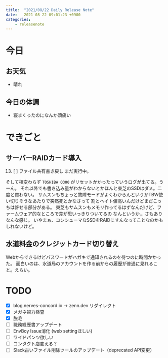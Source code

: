 ```yaml
---
title:  "2021/08/22 Daily Release Note"
date:   2021-08-22 09:01:23 +0900
categories:
    - releasenote
---
```

# 今日

## お天気

* 晴れ

## 今日の体調

* 寝まくったのになんか頭痛い

# できごと

## サーバーRAIDカード導入

13. [ ] ファイル共有書き戻し
まだ実行中。

そして相変わらず `TOSHIBA Q300` がリセットかかったっていうログが出てる。うーん。
それ以外でも書き込み量がわからないとかほんと東芝のSSDはダメ。二度と買わない。
サムスンもちょっと故障モードがよくわからんというかTBW使い切りそうなあたりで突然死とかなさって
割とヘイト値高いんだけどまだこっちは許せる部分がある。
東芝もサムスンもメモリ作ってるはずなんだけど、ファームウェア的なところで差が思いっきりついてるの
なんというか… さもありなんな感じ。
いやまぁ、コンシューマなSSDをRAIDにすんなってことなのかもしれないけど。

## 水道料金のクレジットカード切り替え

Webからできるけどパスワードがハガキで通知されるのを待つのに時間かかった。
面白いのは、水道局のアカウントを作る前からの履歴が普通に見れること。えらい。

# TODO 

- [x] blog.nerves-concord.io -> zenn.dev リダイレクト
- [x] メガネ視力検査
- [x] 脱毛
- [ ] 職務経歴書アップデート
- [ ] EnvBoy Issue消化 (web settingほしい)
- [ ] ワイドパンツ欲しい
- [ ] コンタクト店変える？
- [ ] Slack古いファイル削除ツールのアップデート（deprecated API変更）
